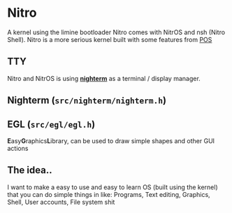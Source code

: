 # Nitro
A kernel using the limine bootloader
Nitro comes with NitrOS and nsh (Nitro Shell). Nitro is a more serious kernel built with some features from [POS](https://github.com/kevinalavik/POS)

## TTY
Nitro and NitrOS is using [**nighterm**](https://github.com/kevinalavik/Nitro/tree/main/src/nighterm/nighterm.h) as a terminal / display manager.

## Nighterm (`src/nighterm/nighterm.h`)

## EGL (`src/egl/egl.h`)
**E**asy**G**raphics**L**ibrary, can be used to draw simple shapes and other GUI actions

## The idea..
I want to make a easy to use and easy to learn OS (built using the kernel) that you can do simple things in like: Programs, Text editing, Graphics, Shell, User accounts, File system shit 
